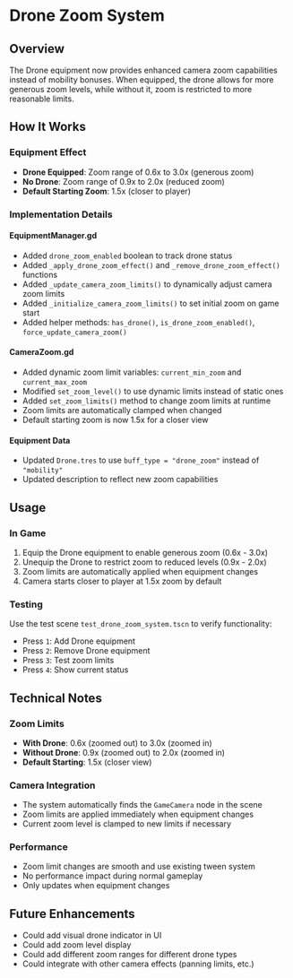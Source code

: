 # Drone Zoom System

## Overview
The Drone equipment now provides enhanced camera zoom capabilities instead of mobility bonuses. When equipped, the drone allows for more generous zoom levels, while without it, zoom is restricted to more reasonable limits.

## How It Works

### Equipment Effect
- **Drone Equipped**: Zoom range of 0.6x to 3.0x (generous zoom)
- **No Drone**: Zoom range of 0.9x to 2.0x (reduced zoom)
- **Default Starting Zoom**: 1.5x (closer to player)

### Implementation Details

#### EquipmentManager.gd
- Added `drone_zoom_enabled` boolean to track drone status
- Added `_apply_drone_zoom_effect()` and `_remove_drone_zoom_effect()` functions
- Added `_update_camera_zoom_limits()` to dynamically adjust camera zoom limits
- Added `_initialize_camera_zoom_limits()` to set initial zoom on game start
- Added helper methods: `has_drone()`, `is_drone_zoom_enabled()`, `force_update_camera_zoom()`

#### CameraZoom.gd
- Added dynamic zoom limit variables: `current_min_zoom` and `current_max_zoom`
- Modified `set_zoom_level()` to use dynamic limits instead of static ones
- Added `set_zoom_limits()` method to change zoom limits at runtime
- Zoom limits are automatically clamped when changed
- Default starting zoom is now 1.5x for a closer view

#### Equipment Data
- Updated `Drone.tres` to use `buff_type = "drone_zoom"` instead of `"mobility"`
- Updated description to reflect new zoom capabilities

## Usage

### In Game
1. Equip the Drone equipment to enable generous zoom (0.6x - 3.0x)
2. Unequip the Drone to restrict zoom to reduced levels (0.9x - 2.0x)
3. Zoom limits are automatically applied when equipment changes
4. Camera starts closer to player at 1.5x zoom by default

### Testing
Use the test scene `test_drone_zoom_system.tscn` to verify functionality:
- Press `1`: Add Drone equipment
- Press `2`: Remove Drone equipment  
- Press `3`: Test zoom limits
- Press `4`: Show current status

## Technical Notes

### Zoom Limits
- **With Drone**: 0.6x (zoomed out) to 3.0x (zoomed in)
- **Without Drone**: 0.9x (zoomed out) to 2.0x (zoomed in)
- **Default Starting**: 1.5x (closer view)

### Camera Integration
- The system automatically finds the `GameCamera` node in the scene
- Zoom limits are applied immediately when equipment changes
- Current zoom level is clamped to new limits if necessary

### Performance
- Zoom limit changes are smooth and use existing tween system
- No performance impact during normal gameplay
- Only updates when equipment changes

## Future Enhancements
- Could add visual drone indicator in UI
- Could add zoom level display
- Could add different zoom ranges for different drone types
- Could integrate with other camera effects (panning limits, etc.) 
